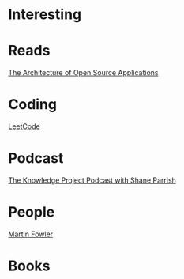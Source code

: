 # Interesting 

#  Reads
[The Architecture of Open Source Applications](http://www.aosabook.org/en/index.html)

# Coding
[LeetCode](https://leetcode.com/)

# Podcast
[The Knowledge Project Podcast with Shane Parrish](https://fs.blog/the-knowledge-project/)

# People
[Martin Fowler](https://martinfowler.com/)

# Books

